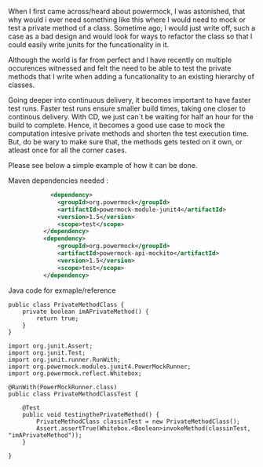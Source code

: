 When I first came across/heard about powermock, I was astonished, that why would i ever need something like this where I would need to mock or test a private method of a class. Sometime ago, I would just write off, such a case as a bad design and would look for ways to refactor the class so that I could easily write junits for the funcationality in it. 

Although the world is far from perfect and I have recently on multiple occurences witnessed and felt the need to be able to test the private methods that I write when adding a funcationality to an existing hierarchy of classes. 

Going deeper into continuous delivery, it becomes important to have faster test runs. Faster test runs ensure smaller build times, taking one closer to continous delivery. With CD, we just can`t be waiting for half an hour for the build to complete. Hence, it becomes a good use case to mock the computation intesive private methods and shorten the test execution time. But, do be wary to make sure that, the methods gets tested on it own, or atleast once for all the corner cases. 

Please see below a simple example of how it can be done. 

Maven dependencies needed :

```xml
			<dependency>
              <groupId>org.powermock</groupId>
              <artifactId>powermock-module-junit4</artifactId>
              <version>1.5</version>
              <scope>test</scope>                  
          </dependency>
          <dependency>
              <groupId>org.powermock</groupId>
              <artifactId>powermock-api-mockito</artifactId>
              <version>1.5</version>
              <scope>test</scope>
          </dependency>  
```        

Java code for exmaple/reference
  	
  	public class PrivateMethodClass {
  		private boolean imAPrivateMethod() {
  			return true;
  		}
  	}

    import org.junit.Assert;
    import org.junit.Test;
    import org.junit.runner.RunWith;
    import org.powermock.modules.junit4.PowerMockRunner;
    import org.powermock.reflect.Whitebox;
    
    @RunWith(PowerMockRunner.class)
    public class PrivateMethodClassTest {
    
        @Test
        public void testingthePrivateMethod() {
            PrivateMethodClass classinTest = new PrivateMethodClass();
            Assert.assertTrue(Whitebox.<Boolean>invokeMethod(classinTest, "imAPrivateMethod"));
        }
    
    }
